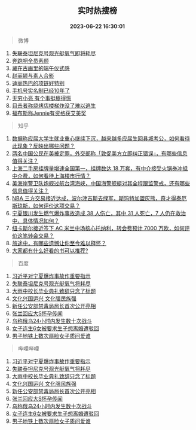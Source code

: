 <div align="center"><h2>实时热搜榜</h2><h4>2023-06-22 16:30:01</h4></div>

> 微博  

1. [失联泰坦尼克号观光艇氧气即将耗尽](https://s.weibo.com/weibo?q=%23%E5%A4%B1%E8%81%94%E6%B3%B0%E5%9D%A6%E5%B0%BC%E5%85%8B%E5%8F%B7%E8%A7%82%E5%85%89%E8%89%87%E6%B0%A7%E6%B0%94%E5%8D%B3%E5%B0%86%E8%80%97%E5%B0%BD%23&t=31&band_rank=1&Refer=top)<br />
2. [奔跑吧全员素颜](https://s.weibo.com/weibo?q=%23%E5%A5%94%E8%B7%91%E5%90%A7%E5%85%A8%E5%91%98%E7%B4%A0%E9%A2%9C%23&t=31&band_rank=2&Refer=top)<br />
3. [藏在古画里的端午仪式感](https://s.weibo.com/weibo?q=%23%E8%97%8F%E5%9C%A8%E5%8F%A4%E7%94%BB%E9%87%8C%E7%9A%84%E7%AB%AF%E5%8D%88%E4%BB%AA%E5%BC%8F%E6%84%9F%23&t=31&band_rank=3&Refer=top)<br />
4. [赵丽颖与素人合影](https://s.weibo.com/weibo?q=%23%E8%B5%B5%E4%B8%BD%E9%A2%96%E4%B8%8E%E7%B4%A0%E4%BA%BA%E5%90%88%E5%BD%B1%23&t=31&band_rank=4&Refer=top)<br />
5. [迪丽热巴的项链好特别](https://s.weibo.com/weibo?q=%23%E8%BF%AA%E4%B8%BD%E7%83%AD%E5%B7%B4%E7%9A%84%E9%A1%B9%E9%93%BE%E5%A5%BD%E7%89%B9%E5%88%AB%23&t=31&band_rank=5&Refer=top)<br />
6. [手机号实名制已经10年了](https://s.weibo.com/weibo?q=%E6%89%8B%E6%9C%BA%E5%8F%B7%E5%AE%9E%E5%90%8D%E5%88%B6%E5%B7%B2%E7%BB%8F10%E5%B9%B4%E4%BA%86&t=31&band_rank=6&Refer=top)<br />
7. [无穷小亮 有个事挺瘆得慌](https://s.weibo.com/weibo?q=%E6%97%A0%E7%A9%B7%E5%B0%8F%E4%BA%AE%20%E6%9C%89%E4%B8%AA%E4%BA%8B%E6%8C%BA%E7%98%86%E5%BE%97%E6%85%8C&t=31&band_rank=7&Refer=top)<br />
8. [目击者称烧烤店楼梯炸没了难以逃生](https://s.weibo.com/weibo?q=%23%E7%9B%AE%E5%87%BB%E8%80%85%E7%A7%B0%E7%83%A7%E7%83%A4%E5%BA%97%E6%A5%BC%E6%A2%AF%E7%82%B8%E6%B2%A1%E4%BA%86%E9%9A%BE%E4%BB%A5%E9%80%83%E7%94%9F%23&t=31&band_rank=8&Refer=top)<br />
9. [福布斯称Jennie有资格获艾美奖](https://s.weibo.com/weibo?q=%23%E7%A6%8F%E5%B8%83%E6%96%AF%E7%A7%B0Jennie%E6%9C%89%E8%B5%84%E6%A0%BC%E8%8E%B7%E8%89%BE%E7%BE%8E%E5%A5%96%23&t=31&band_rank=9&Refer=top)<br />

> 知乎  

1. [数据称应届大学生就业重心继续下沉，越来越多应届生回县城考公，如何看待此现象？反映出哪些问题？](https://www.zhihu.com/question/607781746)<br />
2. [两名中国公民在美被定罪，外交部称「敦促美方立即纠正错误」，有哪些信息值得关注？](https://www.zhihu.com/question/607819218)<br />
3. [上海二手房挂牌量增速全国第一，挂牌数达 18 万套，有中介接受火锅券冲抵中介费，如何看待上海楼市行情？](https://www.zhihu.com/question/607907674)<br />
4. [美海岸警卫队炮舰过航台湾海峡，中国海警舰艇对其全程跟监警戒，还有哪些信息值得关注？](https://www.zhihu.com/question/607981759)<br />
5. [NBA 三方交易接近达成，波尔津吉斯去绿军，斯玛特加盟灰熊，奇才得泰厄斯琼斯，如何评价这项交易？](https://www.zhihu.com/question/607968898)<br />
6. [宁夏银川发生燃气爆炸事故造成 38 人伤亡，其中 31 人死亡，7 人仍在救治中，具体情况如何？](https://www.zhihu.com/question/607961203)<br />
7. [纽卡斯尔接近签下 AC 米兰中场核心托纳利，转会费预计 7000 万欧，如何评价这笔转会交易？](https://www.zhihu.com/question/607968593)<br />
8. [旅途中，有哪些遗憾让你至今难以释怀？](https://www.zhihu.com/question/21038225)<br />
9. [大家都有什么好看的书可以推荐?](https://www.zhihu.com/question/603748072)<br />

> 百度  

1. [习近平对宁夏爆炸事故作重要指示](https://www.baidu.com/s?wd=%E4%B9%A0%E8%BF%91%E5%B9%B3%E5%AF%B9%E5%AE%81%E5%A4%8F%E7%88%86%E7%82%B8%E4%BA%8B%E6%95%85%E4%BD%9C%E9%87%8D%E8%A6%81%E6%8C%87%E7%A4%BA&sa=fyb_news&rsv_dl=fyb_news)<br />
2. [失联泰坦尼克号观光艇氧气将耗尽](https://www.baidu.com/s?wd=%E5%A4%B1%E8%81%94%E6%B3%B0%E5%9D%A6%E5%B0%BC%E5%85%8B%E5%8F%B7%E8%A7%82%E5%85%89%E8%89%87%E6%B0%A7%E6%B0%94%E5%B0%86%E8%80%97%E5%B0%BD&sa=fyb_news&rsv_dl=fyb_news)<br />
3. [大雨中校长毕业典礼致辞只念了标题](https://www.baidu.com/s?wd=%E5%A4%A7%E9%9B%A8%E4%B8%AD%E6%A0%A1%E9%95%BF%E6%AF%95%E4%B8%9A%E5%85%B8%E7%A4%BC%E8%87%B4%E8%BE%9E%E5%8F%AA%E5%BF%B5%E4%BA%86%E6%A0%87%E9%A2%98&sa=fyb_news&rsv_dl=fyb_news)<br />
4. [文化兴国运兴 文化强民族强](https://www.baidu.com/s?wd=%E6%96%87%E5%8C%96%E5%85%B4%E5%9B%BD%E8%BF%90%E5%85%B4+%E6%96%87%E5%8C%96%E5%BC%BA%E6%B0%91%E6%97%8F%E5%BC%BA&sa=fyb_news&rsv_dl=fyb_news)<br />
5. [新任公安部禁毒局局长首次公开亮相](https://www.baidu.com/s?wd=%E6%96%B0%E4%BB%BB%E5%85%AC%E5%AE%89%E9%83%A8%E7%A6%81%E6%AF%92%E5%B1%80%E5%B1%80%E9%95%BF%E9%A6%96%E6%AC%A1%E5%85%AC%E5%BC%80%E4%BA%AE%E7%9B%B8&sa=fyb_news&rsv_dl=fyb_news)<br />
6. [张兰回应大S怀孕传闻](https://www.baidu.com/s?wd=%E5%BC%A0%E5%85%B0%E5%9B%9E%E5%BA%94%E5%A4%A7S%E6%80%80%E5%AD%95%E4%BC%A0%E9%97%BB&sa=fyb_news&rsv_dl=fyb_news)<br />
7. [乌称俄乌24小时内发生数十次战斗](https://www.baidu.com/s?wd=%E4%B9%8C%E7%A7%B0%E4%BF%84%E4%B9%8C24%E5%B0%8F%E6%97%B6%E5%86%85%E5%8F%91%E7%94%9F%E6%95%B0%E5%8D%81%E6%AC%A1%E6%88%98%E6%96%97&sa=fyb_news&rsv_dl=fyb_news)<br />
8. [女子连生6女被要求生子想离婚遭驳回](https://www.baidu.com/s?wd=%E5%A5%B3%E5%AD%90%E8%BF%9E%E7%94%9F6%E5%A5%B3%E8%A2%AB%E8%A6%81%E6%B1%82%E7%94%9F%E5%AD%90%E6%83%B3%E7%A6%BB%E5%A9%9A%E9%81%AD%E9%A9%B3%E5%9B%9E&sa=fyb_news&rsv_dl=fyb_news)<br />
9. [男子地铁上数次扇脸女子质问爱谁](https://www.baidu.com/s?wd=%E7%94%B7%E5%AD%90%E5%9C%B0%E9%93%81%E4%B8%8A%E6%95%B0%E6%AC%A1%E6%89%87%E8%84%B8%E5%A5%B3%E5%AD%90%E8%B4%A8%E9%97%AE%E7%88%B1%E8%B0%81&sa=fyb_news&rsv_dl=fyb_news)<br />

> 哔哩哔哩  

1. [习近平对宁夏爆炸事故作重要指示](https://www.baidu.com/s?wd=%E4%B9%A0%E8%BF%91%E5%B9%B3%E5%AF%B9%E5%AE%81%E5%A4%8F%E7%88%86%E7%82%B8%E4%BA%8B%E6%95%85%E4%BD%9C%E9%87%8D%E8%A6%81%E6%8C%87%E7%A4%BA&sa=fyb_news&rsv_dl=fyb_news)<br />
2. [失联泰坦尼克号观光艇氧气将耗尽](https://www.baidu.com/s?wd=%E5%A4%B1%E8%81%94%E6%B3%B0%E5%9D%A6%E5%B0%BC%E5%85%8B%E5%8F%B7%E8%A7%82%E5%85%89%E8%89%87%E6%B0%A7%E6%B0%94%E5%B0%86%E8%80%97%E5%B0%BD&sa=fyb_news&rsv_dl=fyb_news)<br />
3. [大雨中校长毕业典礼致辞只念了标题](https://www.baidu.com/s?wd=%E5%A4%A7%E9%9B%A8%E4%B8%AD%E6%A0%A1%E9%95%BF%E6%AF%95%E4%B8%9A%E5%85%B8%E7%A4%BC%E8%87%B4%E8%BE%9E%E5%8F%AA%E5%BF%B5%E4%BA%86%E6%A0%87%E9%A2%98&sa=fyb_news&rsv_dl=fyb_news)<br />
4. [文化兴国运兴 文化强民族强](https://www.baidu.com/s?wd=%E6%96%87%E5%8C%96%E5%85%B4%E5%9B%BD%E8%BF%90%E5%85%B4+%E6%96%87%E5%8C%96%E5%BC%BA%E6%B0%91%E6%97%8F%E5%BC%BA&sa=fyb_news&rsv_dl=fyb_news)<br />
5. [新任公安部禁毒局局长首次公开亮相](https://www.baidu.com/s?wd=%E6%96%B0%E4%BB%BB%E5%85%AC%E5%AE%89%E9%83%A8%E7%A6%81%E6%AF%92%E5%B1%80%E5%B1%80%E9%95%BF%E9%A6%96%E6%AC%A1%E5%85%AC%E5%BC%80%E4%BA%AE%E7%9B%B8&sa=fyb_news&rsv_dl=fyb_news)<br />
6. [张兰回应大S怀孕传闻](https://www.baidu.com/s?wd=%E5%BC%A0%E5%85%B0%E5%9B%9E%E5%BA%94%E5%A4%A7S%E6%80%80%E5%AD%95%E4%BC%A0%E9%97%BB&sa=fyb_news&rsv_dl=fyb_news)<br />
7. [乌称俄乌24小时内发生数十次战斗](https://www.baidu.com/s?wd=%E4%B9%8C%E7%A7%B0%E4%BF%84%E4%B9%8C24%E5%B0%8F%E6%97%B6%E5%86%85%E5%8F%91%E7%94%9F%E6%95%B0%E5%8D%81%E6%AC%A1%E6%88%98%E6%96%97&sa=fyb_news&rsv_dl=fyb_news)<br />
8. [女子连生6女被要求生子想离婚遭驳回](https://www.baidu.com/s?wd=%E5%A5%B3%E5%AD%90%E8%BF%9E%E7%94%9F6%E5%A5%B3%E8%A2%AB%E8%A6%81%E6%B1%82%E7%94%9F%E5%AD%90%E6%83%B3%E7%A6%BB%E5%A9%9A%E9%81%AD%E9%A9%B3%E5%9B%9E&sa=fyb_news&rsv_dl=fyb_news)<br />
9. [男子地铁上数次扇脸女子质问爱谁](https://www.baidu.com/s?wd=%E7%94%B7%E5%AD%90%E5%9C%B0%E9%93%81%E4%B8%8A%E6%95%B0%E6%AC%A1%E6%89%87%E8%84%B8%E5%A5%B3%E5%AD%90%E8%B4%A8%E9%97%AE%E7%88%B1%E8%B0%81&sa=fyb_news&rsv_dl=fyb_news)<br />
